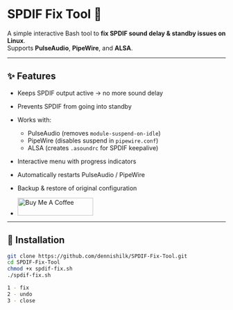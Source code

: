 # SPDIF Fix Tool 🎵

A simple interactive Bash tool to **fix SPDIF sound delay & standby issues on Linux**.  
Supports **PulseAudio**, **PipeWire**, and **ALSA**.  

---

## ✨ Features

- Keeps SPDIF output active → no more sound delay  
- Prevents SPDIF from going into standby  
- Works with:
  - PulseAudio (removes `module-suspend-on-idle`)
  - PipeWire (disables suspend in `pipewire.conf`)
  - ALSA (creates `.asoundrc` for SPDIF keepalive)
- Interactive menu with progress indicators  
- Automatically restarts PulseAudio / PipeWire  
- Backup & restore of original configuration

-   <a href="https://www.buymeacoffee.com/dennishilk" target="_blank"><img src="https://cdn.buymeacoffee.com/buttons/default-orange.png" alt="Buy Me A Coffee" height="41" width="174"></a>

---

## 🚀 Installation

```bash
git clone https://github.com/dennishilk/SPDIF-Fix-Tool.git
cd SPDIF-Fix-Tool
chmod +x spdif-fix.sh
./spdif-fix.sh

1 - fix
2 - undo
3 - close


